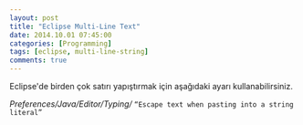 ```yaml
---
layout: post
title: "Eclipse Multi-Line Text"
date: 2014.10.01 07:45:00
categories: [Programming]
tags: [eclipse, multi-line-string]
comments: true
---
```

Eclipse'de birden çok satırı yapıştırmak için aşağıdaki ayarı kullanabilirsiniz.

*Preferences/Java/Editor/Typing/* `“Escape text when pasting into a string literal”`
